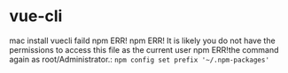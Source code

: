# vue-cli
mac install vuecli faild 
npm ERR! 
npm ERR! It is likely you do not have the permissions to access this file as the current user
npm ERR!the command again as root/Administrator.:
`npm config set prefix '~/.npm-packages'`